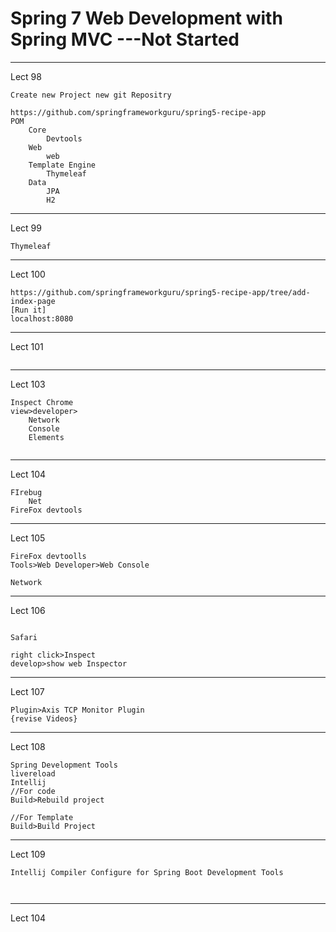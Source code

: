 # Spring 7 Web Development with Spring MVC  ---Not Started
-------------
Lect 98
```
Create new Project new git Repositry

https://github.com/springframeworkguru/spring5-recipe-app
POM
    Core
        Devtools
    Web
        web
    Template Engine
        Thymeleaf
    Data
        JPA
        H2
```
--------
Lect 99
```
Thymeleaf

```
--------
Lect 100
```
https://github.com/springframeworkguru/spring5-recipe-app/tree/add-index-page
[Run it]
localhost:8080

```
--------
Lect 101
```

```
--------
Lect 103
```
Inspect Chrome
view>developer>
    Network
    Console
    Elements
    
```
--------
Lect 104
```
FIrebug
    Net
FireFox devtools
```
--------
Lect 105
```
FireFox devtoolls
Tools>Web Developer>Web Console

Network
```
--------
Lect 106
```

Safari

right click>Inspect
develop>show web Inspector

```
--------
Lect 107
```
Plugin>Axis TCP Monitor Plugin
{revise Videos}

```

--------
Lect 108
```
Spring Development Tools
livereload
Intellij
//For code
Build>Rebuild project

//For Template
Build>Build Project

```
--------
Lect 109
```
Intellij Compiler Configure for Spring Boot Development Tools



```
--------
Lect 104
```

